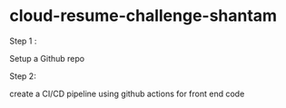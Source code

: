 # cloud-resume-challenge-shantam

Step 1 :

Setup a Github repo 

Step 2: 

create a CI/CD pipeline using github actions for front end code 


